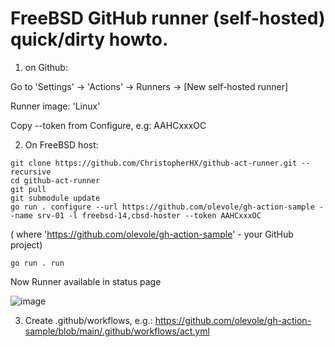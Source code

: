 # FreeBSD GitHub runner (self-hosted) quick/dirty howto.

1) on Github:

Go to 'Settings' -> 'Actions' -> Runners -> [New self-hosted runner]

Runner image: 'Linux'

Copy --token from Configure, e.g:  AAHCxxxOC


2) On FreeBSD host:

```
git clone https://github.com/ChristopherHX/github-act-runner.git --recursive
cd github-act-runner
git pull
git submodule update
go run . configure --url https://github.com/olevole/gh-action-sample --name srv-01 -l freebsd-14,cbsd-hoster --token AAHCxxxOC
```

( where 'https://github.com/olevole/gh-action-sample' - your GitHub project)

```
go run . run
```

Now Runner available in status page

![image](https://user-images.githubusercontent.com/926409/147156127-02580d10-c076-4763-8703-4ff0f7bf716d.png)


3) Create .github/workflows, e.g.: https://github.com/olevole/gh-action-sample/blob/main/.github/workflows/act.yml


